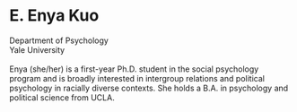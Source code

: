 # E. Enya Kuo
Department of Psychology
<br>
Yale University
<br>
<br>
Enya (she/her) is a first-year Ph.D. student in the social psychology program and is broadly interested in intergroup relations and political psychology in racially diverse contexts. She holds a B.A. in psychology and political science from UCLA.
